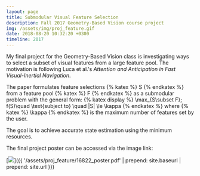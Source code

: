 ```yaml
---
layout: page
title: Submodular Visual Feature Selection
description: Fall 2017 Geometry-Based Vision course project
img: /assets/img/proj_feature.gif
date: 2018-08-20 10:32:20 +0300
timeline: 2017
---
```


My final project for the Geometry-Based Vision class is investigating ways to select a subset of visual features
from a large feature pool. The motivation is following Luca et al.'s *Attention and Anticipation in Fast Visual-Inertial Navigation*.

The paper formulates feature selections {% katex %} S {% endkatex %} from a feature pool {% katex %} F {% endkatex %} as a submodular problem with the general form:
{% katex display %}
\max_{S\subset F}\; f(S)\quad \text{subject to} \quad |S| \le \kappa
{% endkatex %}
where {% katex %} \kappa {% endkatex %} is the maximum number of features set by the user. 

The goal is to achieve accurate state estimation using the minimum resources.

The final project poster can be accessed via the image link:

[<img class="col one left" src="{{ '/assets/proj_feature/poster_ss.png' | prepend: site.baseurl | prepend: site.url }}">]({{ '/assets/proj_feature/16822_poster.pdf' | prepend: site.baseurl | prepend: site.url }})
